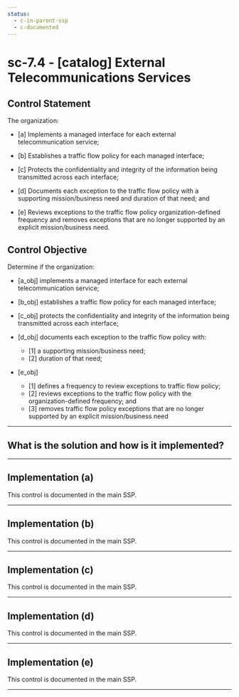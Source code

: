 ```yaml
---
status:
  - c-in-parent-ssp
  - c-documented
---
```


# sc-7.4 - \[catalog\] External Telecommunications Services

## Control Statement

The organization:

- \[a\] Implements a managed interface for each external telecommunication service;

- \[b\] Establishes a traffic flow policy for each managed interface;

- \[c\] Protects the confidentiality and integrity of the information being transmitted across each interface;

- \[d\] Documents each exception to the traffic flow policy with a supporting mission/business need and duration of that need; and

- \[e\] Reviews exceptions to the traffic flow policy organization-defined frequency and removes exceptions that are no longer supported by an explicit mission/business need.

## Control Objective

Determine if the organization:

- \[a_obj\] implements a managed interface for each external telecommunication service;

- \[b_obj\] establishes a traffic flow policy for each managed interface;

- \[c_obj\] protects the confidentiality and integrity of the information being transmitted across each interface;

- \[d_obj\] documents each exception to the traffic flow policy with:

  - \[1\] a supporting mission/business need;
  - \[2\] duration of that need;

- \[e_obj\]

  - \[1\] defines a frequency to review exceptions to traffic flow policy;
  - \[2\] reviews exceptions to the traffic flow policy with the organization-defined frequency; and
  - \[3\] removes traffic flow policy exceptions that are no longer supported by an explicit mission/business need

______________________________________________________________________

## What is the solution and how is it implemented?

<!-- Please leave this section blank and enter implementation details in the parts below. -->

______________________________________________________________________

## Implementation (a)

This control is documented in the main SSP.

______________________________________________________________________

## Implementation (b)

This control is documented in the main SSP.

______________________________________________________________________

## Implementation (c)

This control is documented in the main SSP.

______________________________________________________________________

## Implementation (d)

This control is documented in the main SSP.

______________________________________________________________________

## Implementation (e)

This control is documented in the main SSP.

______________________________________________________________________
